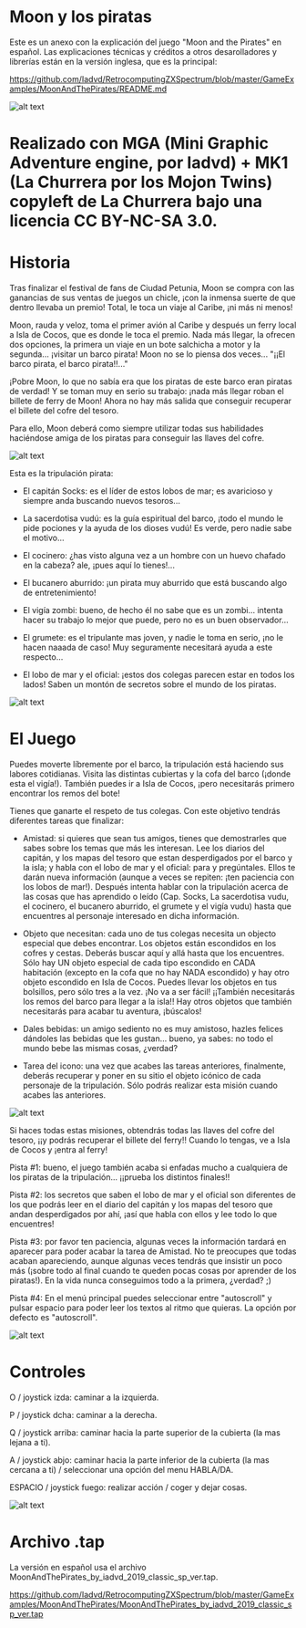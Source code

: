 # Moon y los piratas

Este es un anexo con la explicación del juego "Moon and the Pirates" en español. Las explicaciones técnicas y créditos a otros desarolladores y librerías están en la versión inglesa, que es la principal:

https://github.com/Iadvd/RetrocomputingZXSpectrum/blob/master/GameExamples/MoonAndThePirates/README.md

![alt text](https://github.com/Iadvd/RetrocomputingZXSpectrum/blob/master/GameExamples/MoonAndThePirates/MATP1s.png)

# Realizado con MGA (Mini Graphic Adventure engine, por Iadvd) + MK1 (La Churrera por los Mojon Twins) copyleft de La Churrera bajo una licencia CC BY-NC-SA 3.0.

# Historia

Tras finalizar el festival de fans de Ciudad Petunia, Moon se compra con las ganancias de sus ventas de juegos un chicle, ¡con la inmensa suerte de que dentro llevaba un premio! Total, le toca un viaje al Caribe, ¡ni más ni menos!

Moon, rauda y veloz, toma el primer avión al Caribe y después un ferry local a Isla de Cocos, que es donde le toca el premio. Nada más llegar, la ofrecen dos opciones, la primera un viaje en un bote salchicha a motor y la segunda... ¡visitar un barco pirata! Moon no se lo piensa dos veces... "¡¡El barco pirata, el barco pirata!!..."

¡Pobre Moon, lo que no sabía era que los piratas de este barco eran piratas de verdad! Y se toman muy en serio su trabajo:  ¡nada más llegar roban el billete de ferry de Moon! Ahora no hay más salida que conseguir recuperar el billete del cofre del tesoro. 

Para ello, Moon deberá como siempre utilizar todas sus habilidades haciéndose amiga de los piratas para conseguir las llaves del cofre.

![alt text](https://github.com/Iadvd/RetrocomputingZXSpectrum/blob/master/GameExamples/MoonAndThePirates/MATP2s.png)

Esta es la tripulación pirata:

- El capitán Socks: es el líder de estos lobos de mar; es avaricioso y siempre anda buscando nuevos tesoros...

- La sacerdotisa vudú: es la guía espiritual del barco, ¡todo el mundo le pide pociones y la ayuda de los dioses vudú! Es verde, pero nadie sabe el motivo...

- El cocinero: ¿has visto alguna vez a un hombre con un huevo chafado en la cabeza? ale, ¡pues aquí lo tienes!...

- El bucanero aburrido: ¡un pirata muy aburrido que está buscando algo de entretenimiento!

- El vigía zombi: bueno, de hecho él no sabe que es un zombi... intenta hacer su trabajo lo mejor que puede, pero no es un buen observador...

- El grumete: es el tripulante mas joven, y nadie le toma en serio, ¡no le hacen naaada de caso! Muy seguramente necesitará ayuda a este respecto...

- El lobo de mar y el oficial: ¡estos dos colegas parecen estar en todos los lados! Saben un montón de secretos sobre el mundo de los piratas.

![alt text](https://github.com/Iadvd/RetrocomputingZXSpectrum/blob/master/GameExamples/MoonAndThePirates/MATP3s.png)

# El Juego

Puedes moverte líbremente por el barco, la tripulación está haciendo sus labores cotidianas. Visita las distintas cubiertas y la cofa del barco (¡donde esta el vigía!). También puedes ir a Isla de Cocos, ¡pero necesitarás primero encontrar los remos del bote! 
 
Tienes que ganarte el respeto de tus colegas. Con este objetivo tendrás diferentes tareas que finalizar:

- Amistad: si quieres que sean tus amigos, tienes que demostrarles que sabes sobre los temas que más les interesan. Lee los diarios del capitán, y los mapas del tesoro que estan desperdigados por el barco y la isla; y habla con el lobo de mar y el oficial: para y pregúntales. Ellos te darán nueva información (aunque a veces se repiten: ¡ten paciencia con los lobos de mar!). Después intenta hablar con la tripulación acerca de las cosas que has aprendido o leído (Cap. Socks, La sacerdotisa vudu, el cocinero, el bucanero aburrido, el grumete y el vigía vudu) hasta que encuentres al personaje interesado en dicha información.

- Objeto que necesitan: cada uno de tus colegas necesita un objecto especial que debes encontrar. Los objetos están escondidos en los cofres y cestas. Deberás buscar aquí y allá hasta que los encuentres. Sólo hay UN objeto especial de cada tipo escondido en CADA habitación (excepto en la cofa que no hay NADA escondido) y hay otro objeto escondido en Isla de Cocos. Puedes llevar los objetos en tus bolsillos, pero sólo tres a la vez. ¡No va a ser fácil! ¡¡También necesitarás los remos del barco para llegar a la isla!! Hay otros objetos que también necesitarás para acabar tu aventura, ¡búscalos!

- Dales bebidas: un amigo sediento no es muy amistoso, hazles felices dándoles las bebidas que les gustan... bueno, ya sabes: no todo el mundo bebe las mismas cosas, ¿verdad?

- Tarea del icono: una vez que acabes las tareas anteriores, finalmente, deberás recuperar y poner en su sitio el objeto icónico de cada personaje de la tripulación. Sólo podrás realizar esta misión cuando acabes las anteriores.

![alt text](https://github.com/Iadvd/RetrocomputingZXSpectrum/blob/master/GameExamples/MoonAndThePirates/MATP4s.png)

Si haces todas estas misiones, obtendrás todas las llaves del cofre del tesoro, ¡¡y podrás recuperar el billete del ferry!! Cuando lo tengas, ve a Isla de Cocos y ¡entra al ferry!

Pista #1: bueno, el juego también acaba si enfadas mucho a cualquiera de los piratas de la tripulación... ¡¡prueba los distintos finales!!

Pista #2: los secretos que saben el lobo de mar y el oficial son diferentes de los que podrás leer en el diario del capitán y los mapas del tesoro que andan desperdigados por ahí, ¡así que habla con ellos y lee todo lo que encuentres!

Pista #3: por favor ten paciencia, algunas veces la información tardará en aparecer para poder acabar la tarea de Amistad. No te preocupes que todas acaban apareciendo, aunque algunas veces tendrás que insistir un poco más (¡sobre todo al final cuando te queden pocas cosas por aprender de los piratas!). En la vida nunca conseguimos todo a la primera, ¿verdad? ;)

Pista #4: En el menú principal puedes seleccionar entre "autoscroll" y pulsar espacio para poder leer los textos al ritmo que quieras. La opción por defecto es "autoscroll".

![alt text](https://github.com/Iadvd/RetrocomputingZXSpectrum/blob/master/GameExamples/MoonAndThePirates/MATP5s.png)

# Controles

O / joystick izda: caminar a la izquierda.

P / joystick dcha: caminar a la derecha.
	  
Q / joystick arriba: caminar hacia la parte superior de la cubierta (la mas lejana a ti).

A / joystick abjo: caminar hacia la parte inferior de la cubierta (la mas cercana a ti) / seleccionar una opción del menu HABLA/DA.
	  
ESPACIO / joystick fuego: realizar acción / coger y dejar cosas.

![alt text](https://github.com/Iadvd/RetrocomputingZXSpectrum/blob/master/GameExamples/MoonAndThePirates/MATP6s.png)

# Archivo .tap

La versión en español usa el archivo MoonAndThePirates_by_iadvd_2019_classic_sp_ver.tap.

https://github.com/Iadvd/RetrocomputingZXSpectrum/blob/master/GameExamples/MoonAndThePirates/MoonAndThePirates_by_iadvd_2019_classic_sp_ver.tap

